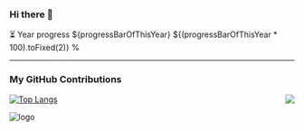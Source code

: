 ### Hi there 👋


⏳ Year progress ${progressBarOfThisYear} ${(progressBarOfThisYear * 100).toFixed(2)} %

---
### My GitHub Contributions    

<!--
**gaoguanqi/gaoguanqi** is a ✨ _special_ ✨ repository because its `README.md` (this file) appears on your GitHub profile.

Here are some ideas to get you started:

- 🔭 I’m currently working on ...
- 🌱 I’m currently learning ...
- 👯 I’m looking to collaborate on ...
- 🤔 I’m looking for help with ...
- 💬 Ask me about ...
- 📫 How to reach me: ...
- 😄 Pronouns: ...
- ⚡ Fun fact: ...
-->

   <img align="right" src="https://github-readme-stats.vercel.app/api?username=gaoguanqi&theme=vue&show_icons=true&hide_title=true"/>

   [![Top Langs](https://github-readme-stats.vercel.app/api/top-langs/?username=gaoguanqi&theme=vue&layout=compact)](https://github.com/gaoguanqi)
   
<img src="https://github-profile-trophy.vercel.app/?username=gaoguanqi&theme=flat&column=7" alt="logo" align="center" style="margin: auto; margin-bottom: 20px;" />



